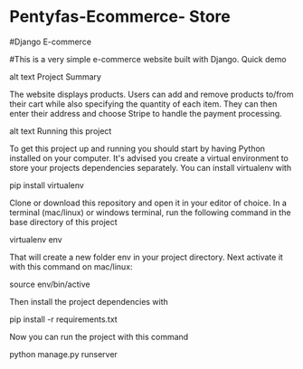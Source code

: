 # Pentyfas-Ecommerce- Store


#Django E-commerce

#This is a very simple e-commerce website built with Django.
Quick demo

alt text
Project Summary

The website displays products. Users can add and remove products to/from their cart while also specifying the quantity of each item. They can then enter their address and choose Stripe to handle the payment processing.

alt text
Running this project

To get this project up and running you should start by having Python installed on your computer. It's advised you create a virtual environment to store your projects dependencies separately. You can install virtualenv with

pip install virtualenv

Clone or download this repository and open it in your editor of choice. In a terminal (mac/linux) or windows terminal, run the following command in the base directory of this project

virtualenv env

That will create a new folder env in your project directory. Next activate it with this command on mac/linux:

source env/bin/active

Then install the project dependencies with

pip install -r requirements.txt

Now you can run the project with this command

python manage.py runserver
